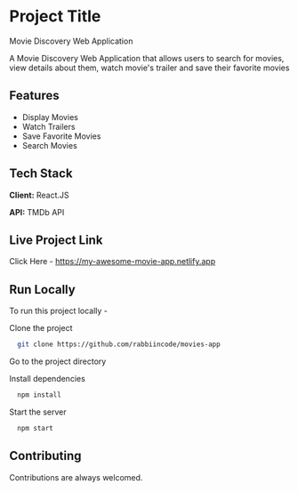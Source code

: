 # Project Title
Movie Discovery Web Application

A Movie Discovery Web Application that allows users to search for movies, view details about them, watch movie's trailer and save their favorite movies


## Features

- Display Movies
- Watch Trailers
- Save Favorite Movies
- Search Movies


## Tech Stack

**Client:** React.JS

**API:** TMDb API


## Live Project Link

Click Here - https://my-awesome-movie-app.netlify.app
## Run Locally

To run this project locally -

Clone the project

```bash
  git clone https://github.com/rabbiincode/movies-app
```

Go to the project directory

Install dependencies

```bash
  npm install
```

Start the server

```bash
  npm start
```


## Contributing

Contributions are always welcomed.

